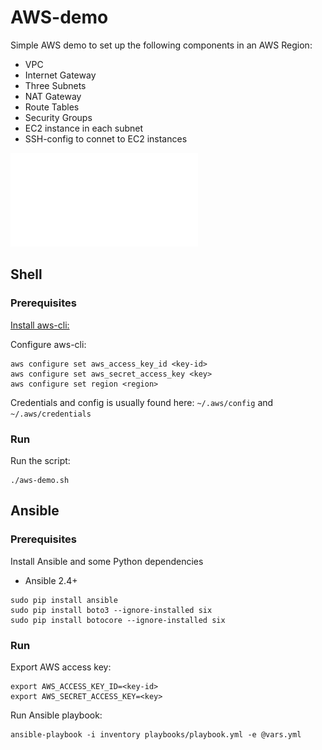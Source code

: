 # AWS-demo

Simple AWS demo to set up the following components in an AWS Region:
* VPC 
* Internet Gateway
* Three Subnets
* NAT Gateway
* Route Tables
* Security Groups
* EC2 instance in each subnet
* SSH-config to connet to EC2 instances

![Diagram](aws-diagram.pdf)

## Shell

### Prerequisites

[Install aws-cli:](https://docs.aws.amazon.com/cli/latest/userguide/cli-install-macos.html)

Configure aws-cli:

```
aws configure set aws_access_key_id <key-id>
aws configure set aws_secret_access_key <key>
aws configure set region <region>
```

Credentials and config is usually found here: `~/.aws/config` and `~/.aws/credentials`

### Run
Run the script:
```
./aws-demo.sh
```

## Ansible

### Prerequisites
Install Ansible and some Python dependencies

* Ansible 2.4+
```
sudo pip install ansible
sudo pip install boto3 --ignore-installed six
sudo pip install botocore --ignore-installed six
```

### Run
Export AWS access key:
```
export AWS_ACCESS_KEY_ID=<key-id>
export AWS_SECRET_ACCESS_KEY=<key>
```
Run Ansible playbook:
```
ansible-playbook -i inventory playbooks/playbook.yml -e @vars.yml
```